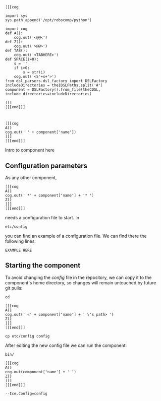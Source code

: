 ```
[[[cog

import sys
sys.path.append('/opt/robocomp/python')

import cog
def A():
	cog.out('<@@<')
def Z():
	cog.out('>@@>')
def TAB():
	cog.out('<TABHERE>')
def SPACE(i=0):
	s = ''
	if i>0:
		s = str(i)
	cog.out('<S'+s+'>')
from dsl_parsers.dsl_factory import DSLFactory
includeDirectories = theIDSLPaths.split('#')
component = DSLFactory().from_file(theCDSL, include_directories=includeDirectories)

]]]
[[[end]]]
```
#
```
[[[cog
A()
cog.out(' ' + component['name'])
]]]
[[[end]]]
```
Intro to component here


## Configuration parameters
As any other component,
```
[[[cog
A()
cog.out(' *' + component['name'] + '* ')
Z()
]]]
[[[end]]]
```
needs a configuration file to start. In

    etc/config

you can find an example of a configuration file. We can find there the following lines:

    EXAMPLE HERE

    
## Starting the component
To avoid changing the *config* file in the repository, we can copy it to the component's home directory, so changes will remain untouched by future git pulls:

    cd

```
[[[cog
A()
cog.out(' <' + component['name'] + ' \'s path> ')
Z()
]]]
[[[end]]]
```

    cp etc/config config
    
After editing the new config file we can run the component:

    bin/

```
[[[cog
A()
cog.out(component['name'] + ' ')
Z()
]]]
[[[end]]]
```

    --Ice.Config=config
